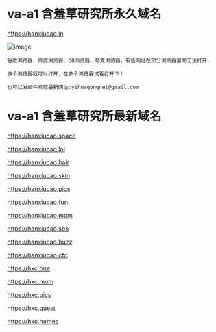 # va-a1 含羞草研究所永久域名
https://hanxiucao.in 

![image](https://github.com/yihuagongnet/va-a1/assets/141849781/559f19ee-440e-4eac-a982-6932c77dacb3)

```
谷歌浏览器、百度浏览器、QQ浏览器，夸克浏览器，有些网址在部分浏览器里面无法打开，

换个浏览器就可以打开，在多个浏览器试着打开下！

也可以发邮件索取最新网址:yihuagongnet@gmail.com
```

# va-a1 含羞草研究所最新域名
https://hanxiucao.space

https://hanxiucao.lol

https://hanxiucao.hair

https://hanxiucao.skin

https://hanxiucao.pics

https://hanxiucao.fun

https://hanxiucao.mom

https://hanxiucao.sbs
 
https://hanxiucao.buzz

https://hanxiucao.cfd

https://hxc.one

https://hxc.mom

https://hxc.pics

https://hxc.quest

https://hxc.homes
